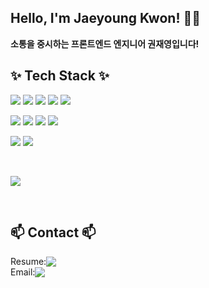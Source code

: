 ## Hello, I'm Jaeyoung Kwon! 👋🏻
**소통을 중시하는 프론트엔드 엔지니어 권재영입니다!**

<!--내용 부분-->
## ✨ Tech Stack ✨
<p>
  <img src="https://img.shields.io/badge/javascript-F7DF1E.svg?style=for-the-badge&logo=javascript&logoColor=20232a" />
  <img src="https://img.shields.io/badge/typescript-007ACC.svg?style=for-the-badge&logo=typescript&logoColor=white" />
  <img src="https://img.shields.io/badge/html5-E34F26.svg?style=for-the-badge&logo=html5&logoColor=white" />
  <img src="https://img.shields.io/badge/react-20232a.svg?style=for-the-badge&logo=react&logoColor=61DAFB" />
  <img src="https://img.shields.io/badge/Next-black?style=for-the-badge&logo=next.js&logoColor=white" />
</p>

<p>
  <img src="https://img.shields.io/badge/styled--components-DB7093?style=for-the-badge&logo=styled-components&logoColor=ffd35b" />
  <img src="https://img.shields.io/badge/SASS-hotpink.svg?style=for-the-badge&logo=SASS&logoColor=white" />
  <img src="https://img.shields.io/badge/MUI-%230081CB.svg?style=for-the-badge&logo=mui&logoColor=white" />
  <img src="https://img.shields.io/badge/css3-1572B6.svg?style=for-the-badge&logo=css3&logoColor=white" />
</p>

<p>
  <img src="https://img.shields.io/badge/Recoil-3578E5?style=for-the-badge&logo=recoil&logoColor=white" />
  <img src="https://img.shields.io/badge/-GraphQL-E10098?style=for-the-badge&logo=graphql&logoColor=white" />
</p>

<br>

<p>
  <img src="https://img.shields.io/badge/Flutter-%2302569B.svg?style=for-the-badge&logo=Flutter&logoColor=white" />
</p>

<br>

## 📫 Contact 📫
<div style="display: flex; flex-direction: row; align-items: center;">
  <span>Resume: </span>
  <a href="https://docs.google.com/document/d/1UKJB61oDweLA1XO1wLJpfJomKAP-WHmHyeDF_-rU1zg/edit?usp=sharing">
    <img src="https://img.shields.io/badge/Google Docs-4285F4?style=for-the-badge&logo=google-docs&logoColor=white" />
  </a>
</div>

<div style="display: flex; flex-direction: row; align-items: center;">
  <span>Email: </span>
  <a href="mailto:wodud2443@gmail.com">
    <img
      src="https://img.shields.io/badge/Gmail-D14836?style=for-the-badge&logo=gmail&logoColor=white"/>
  </a>
</div> 
